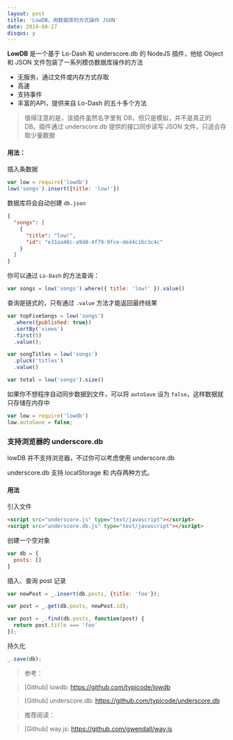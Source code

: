 ```yaml
---
layout: post
title: 'LowDB，用数据库的方式操作 JSON'
date: 2014-08-27
disqus: y
---
```


**LowDB** 是一个基于 Lo-Dash 和 underscore.db 的 NodeJS 插件，他给 Object 和 JSON 文件包装了一系列模仿数据库操作的方法

* 无服务，通过文件或内存方式存取
* 高速
* 支持事件
* 丰富的API，提供来自 Lo-Dash 的五十多个方法

> 值得注意的是，该插件虽然名字里有 DB，但只是模拟，并不是真正的 DB。插件通过 underscore.db 提供的接口同步读写 JSON 文件，只适合存取少量数据



#### 用法：

插入条数据

```javascript
var low = require('lowdb')
low('songs').insert({title: 'low!'})
```

数据库将会自动创建 `db.json`

```json
{
  "songs": [
    {
      "title": "low!",
      "id": "e31aa48c-a9d8-4f79-9fce-ded4c16c3c4c"
    }
  ]
}
```

你可以通过 `Lo-Dash` 的方法查询：

```javascript
var songs = low('songs').where({ title: 'low!' }).value()
```

查询是链式的，只有通过 `.value` 方法才能返回最终结果

```javascript
var topFiveSongs = low('songs')
  .where({published: true})
  .sortBy('views')
  .first(5)
  .value();

var songTitles = low('songs')
  .pluck('titles')
  .value()

var total = low('songs').size()
```

如果你不想程序自动同步数据到文件，可以将 `autoSave` 设为 `false`，这样数据就只存储在内存中

```javascript
var low = require('lowdb')
low.autoSave = false;
```

### 支持浏览器的 underscore.db

lowDB 并不支持浏览器，不过你可以考虑使用 underscore.db

underscore.db 支持 localStorage 和 内存两种方式。

#### 用法

引入文件

```html
<script src="underscore.js" type="text/javascript"></script>
<script src="underscore.db.js" type="text/javascript"></script>
```

创建一个空对象

```javascript
var db = {
  posts: []
}
```

插入、查询 post 记录

```javascript
var newPost = _.insert(db.posts, {title: 'foo'});

var post = _.get(db.posts, newPost.id);

var post = _.find(db.posts, function(post) {
  return post.title === 'foo'
});
```

持久化

```javascript
_.save(db);
```

> 参考：

> [DailyJS]: http://dailyjs.com/2014/08/21/lowdb/

> [Github] lowdb: https://github.com/typicode/lowdb

> [Github] underscore.db: https://github.com/typicode/underscore.db

> 推荐阅读：

> [Github] way.js: https://github.com/gwendall/way.js